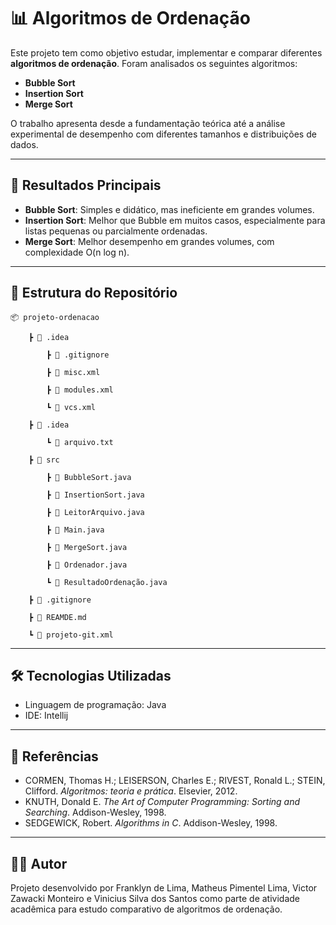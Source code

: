 # 📊 Algoritmos de Ordenação

Este projeto tem como objetivo estudar, implementar e comparar diferentes **algoritmos de ordenação**. Foram analisados os seguintes algoritmos:

- **Bubble Sort**
- **Insertion Sort**
- **Merge Sort**

O trabalho apresenta desde a fundamentação teórica até a análise experimental de desempenho com diferentes tamanhos e distribuições de dados.

---

## 🚀 Resultados Principais

- **Bubble Sort**: Simples e didático, mas ineficiente em grandes volumes.
- **Insertion Sort**: Melhor que Bubble em muitos casos, especialmente para listas pequenas ou parcialmente ordenadas.
- **Merge Sort**: Melhor desempenho em grandes volumes, com complexidade O(n log n).

---

## 📂 Estrutura do Repositório

    📦 projeto-ordenacao

        ┣ 📂 .idea
        
            ┣ 📜 .gitignore
        
            ┣ 📜 misc.xml
            
            ┣ 📜 modules.xml
        
            ┗ 📜 vcs.xml
        
        ┣ 📂 .idea
        
            ┗ 📜 arquivo.txt
        
        ┣ 📂 src
        
            ┣ 📜 BubbleSort.java
        
            ┣ 📜 InsertionSort.java
        
            ┣ 📜 LeitorArquivo.java
        
            ┣ 📜 Main.java
        
            ┣ 📜 MergeSort.java
        
            ┣ 📜 Ordenador.java
        
            ┗ 📜 ResultadoOrdenação.java
        
        ┣ 📜 .gitignore
        
        ┣ 📜 REAMDE.md
        
        ┗ 📜 projeto-git.xml


---

## 🛠️ Tecnologias Utilizadas

- Linguagem de programação: Java
- IDE: Intellij

---

## 📖 Referências

- CORMEN, Thomas H.; LEISERSON, Charles E.; RIVEST, Ronald L.; STEIN, Clifford. *Algoritmos: teoria e prática*. Elsevier, 2012.
- KNUTH, Donald E. *The Art of Computer Programming: Sorting and Searching*. Addison-Wesley, 1998.
- SEDGEWICK, Robert. *Algorithms in C*. Addison-Wesley, 1998.

---

## 👨‍💻 Autor

Projeto desenvolvido por Franklyn de Lima, Matheus Pimentel Lima, Victor Zawacki Monteiro e Vinicius Silva dos Santos como parte de atividade acadêmica para estudo comparativo de algoritmos de ordenação.
